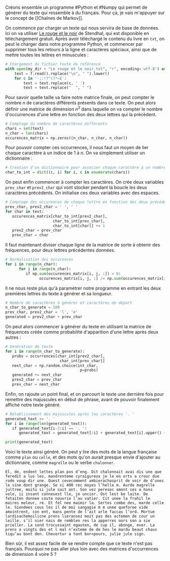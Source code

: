 Créons ensemble un programme #Python et #Numpy qui permet de générer du texte qui ressemble à du français. Pour ça, je vais m'appuyer sur le concept de [[Chaînes de Markov]].

On commence par charger un texte qui nous servira de base de données. Ici on va utiliser [Le rouge et le noir](https://archive.org/stream/lerougeetlenoir0000sten/lerougeetlenoir0000sten_djvu.txt) de Stendhal, qui est disponible en téléchargement gratuit. Après avoir téléchargé le contenu du livre en `txt`, on peut le charger dans notre programme Python, et commencer par supprimer tous les retours à la ligne et caractères spéciaux, ainsi que de mettre toutes les lettres en minuscules :

```Python
# Chargement du fichier texte de référence
with open(my_dir + "Le rouge et le noir.txt", "r", encoding='utf-8') as f:
    text = f.read().replace("\n", " ").lower()
    for c in '-;:!?"()*—£':
        text = text.replace(c, ' ')
        text = text.replace("  ", " ")
```

Pour savoir quelle taille va faire notre matrice finale, on peut compter le nombre $n$ de caractères différents présents dans ce texte. On peut alors définir une matrice de dimension $n^3$ dans laquelle on va compter le nombre d'occurrences d'une lettre en fonction des deux lettres qui la précèdent. 

```Python
# Comptage du nombre de caractères différents
chars = set(text)
n_char = len(chars)
occurences_matrix = np.zeros((n_char, n_char, n_char))
```

Pour pouvoir compter ces occurrences, il nous faut un moyen de lier chaque caractère à un indice de $1$ à $n$. On va simplement utiliser un dictionnaire :

```Python
# Création d'un dictionnaire pour associer chaque caractère à un nombre
char_to_int = dict((c, i) for i, c in enumerate(chars))
```

On peut enfin commencer à compter les caractères. On crée deux variables `prev_char` et `prev2_char` qui vont stocker pendant la boucle les deux caractères précédents. On initialise ces deux variables avec des espaces.

```Python
# Comptage des occurences de chaque lettre en fonction des deux précédentes
prev_char, prev2_char = ' ', ' '
for char in text:
   occurences_matrix[char_to_int[prev2_char],
                     char_to_int[prev_char],
                     char_to_int[char]] += 1
   prev2_char = prev_char
   prev_char = char
```

Il faut maintenant diviser chaque ligne de la matrice de sorte à obtenir des fréquences, pour deux lettres précédentes données.

```Python
# Normalisation des occurences
for i in range(n_char):
      for j in range(n_char):
         if np.sum(occurences_matrix[i, j, :]) > 0:
               occurences_matrix[i, j, :] /= np.sum(occurences_matrix[i, j, :])
```

Il ne nous reste plus qu'à paramétrer notre programme en entrant les deux premières lettres du texte à générer et sa longueur.

```Python
# Nombre de caractères à générer et caractères de départ
n_char_to_generate = 100
prev_char, prev2_char = 'l', 'e'
generated = prev2_char + prev_char
```

On peut alors commencer à générer du texte en utilisant la matrice de fréquences créée comme probabilité d'apparition d'une lettre après deux autres :

```Python
# Génération de texte
for i in range(n_char_to_generate):
   probs = occurrences[char_int[prev2_char],
                        char_int[prev_char]]
   next_char = np.random.choice(int_char,
                                 p=probs)
   generated += next_char
   prev2_char = prev_char
   prev_char = next_char
```

Enfin, on rajoute un point final, et on parcourt le texte une dernière fois pour remettre des majuscules en début de phrase, avant de pouvoir finalement affiché notre texte généré.

```Python
# Rétablissement des majuscules après les caractères '. '
generated_text += '. '
for i in range(len(generated_text)):
   if generated_text[i-2:i] == '. ':
      generated_text = generated_text[:i] + generated_text[i].upper() + generated_text[i+1:]

print(generated_text)
```

Voici le texte ainsi généré. On peut y lire des mots de la langue française comme `plan` ou `celle`, et des mots qu'on aurait presque envie d'ajouter au dictionnaire, comme `magrelle` ou le verbe  `chalonner`.

```
El, de, endent lettes plan pos d’eng. Dit chalonnait avai dis une que feredit a lus les, mandrenteme cyraigureux je le en orts a crour due rode voup dir une. Quest cevecomment ambierachasprit de voir de d’unes le sine dont grange. Se si 400 rec moyes l’helle m. Aurde magrelle jultree, moitu si jule sait ant. Son vez peresec amont ses a hons vole, ii insant connesest lle, je uncier. Ost lest be laite. De fetaiten donnee coute nouvrie l’au vatier. Cit unee la frahil le maires moleur, re. Et fel nee maimir la. Sertes combe des, marde celle le. Siondees cous les il de moi sangagie m m unee queforee vide amointrent, con ent, mans pente de l’ait arle faccas l’ord. Mortue lardisachemoilicne prons lieransez moit pas des actemen de cour un leille, s’il nier nais de remblen res la apperres nors son a sie prieller. La sond trocussaint egauten, de cup il, abonge, ever. La prens a vingts des et l mal n’exteme de de hes le mardu beaut chaus tiqu’au bont den. Chevortur a tont bor<pours, julie jule sign.
```

Bien sûr, il est assez facile de se rendre compte que ce texte n'est pas français. Pourquoi ne pas aller plus loin avec des matrices d'occurrences de dimension $4$ voire $5$ ? 


